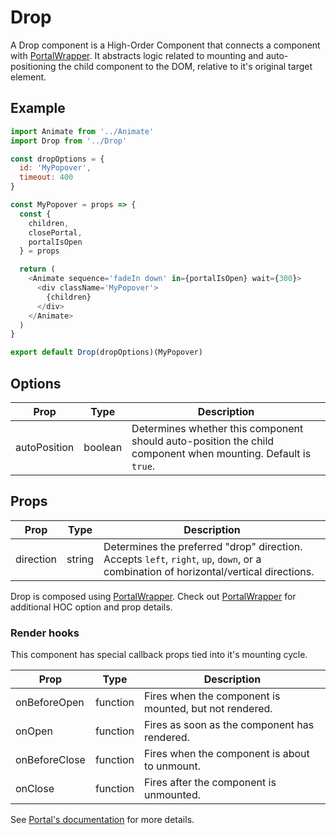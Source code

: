 # Drop

A Drop component is a High-Order Component that connects a component with [PortalWrapper](../PortalWrapper). It abstracts logic related to mounting and auto-positioning the child component to the DOM, relative to it's original target element.


## Example

```js
import Animate from '../Animate'
import Drop from '../Drop'

const dropOptions = {
  id: 'MyPopover',
  timeout: 400
}

const MyPopover = props => {
  const {
    children,
    closePortal,
    portalIsOpen
  } = props

  return (
    <Animate sequence='fadeIn down' in={portalIsOpen} wait={300}>
      <div className='MyPopover'>
        {children}
      </div>
    </Animate>
  )
}

export default Drop(dropOptions)(MyPopover)
```


## Options

| Prop | Type | Description |
| --- | --- | --- |
| autoPosition | boolean | Determines whether this component should auto-position the child component when mounting. Default is `true`. |


## Props

| Prop | Type | Description |
| --- | --- | --- |
| direction | string | Determines the preferred "drop" direction. Accepts `left`, `right`, `up`, `down`, or a combination of horizontal/vertical directions. |

Drop is composed using [PortalWrapper](../PortalWrapper). Check out [PortalWrapper](../PortalWrapper) for additional HOC option and prop details.


### Render hooks

This component has special callback props tied into it's mounting cycle.

| Prop | Type | Description |
| --- | --- | --- |
| onBeforeOpen | function | Fires when the component is mounted, but not rendered. |
| onOpen | function | Fires as soon as the component has rendered. |
| onBeforeClose | function | Fires when the component is about to unmount. |
| onClose | function | Fires after the component is unmounted. |

See [Portal's documentation](../Portal#render-hooks) for more details.

